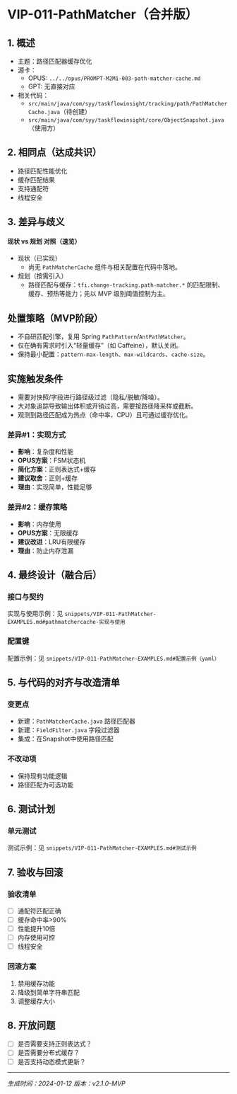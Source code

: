 # VIP-011-PathMatcher（合并版）

## 1. 概述
- 主题：路径匹配器缓存优化
- 源卡：
  - OPUS: `../../opus/PROMPT-M2M1-003-path-matcher-cache.md`
  - GPT: 无直接对应
- 相关代码：
  - `src/main/java/com/syy/taskflowinsight/tracking/path/PathMatcherCache.java`（待创建）
  - `src/main/java/com/syy/taskflowinsight/core/ObjectSnapshot.java`（使用方）

## 2. 相同点（达成共识）
- 路径匹配性能优化
- 缓存匹配结果
- 支持通配符
- 线程安全

## 3. 差异与歧义

#### 现状 vs 规划 对照（速览）
- 现状（已实现）
  - 尚无 `PathMatcherCache` 组件与相关配置在代码中落地。
- 规划（按需引入）
  - 路径匹配与缓存：`tfi.change-tracking.path-matcher.*` 的匹配限制、缓存、预热等能力；先以 MVP 级别阈值控制为主。

## 处置策略（MVP阶段）
- 不自研匹配引擎，复用 Spring `PathPattern`/`AntPathMatcher`。
- 仅在确有需求时引入“轻量缓存”（如 Caffeine），默认关闭。
- 保持最小配置：`pattern-max-length`、`max-wildcards`、`cache-size`。

## 实施触发条件
- 需要对快照/字段进行路径级过滤（隐私/脱敏/降噪）。
- 大对象追踪导致输出体积或开销过高，需要按路径降采样或截断。
- 观测到路径匹配成为热点（命中率、CPU）且可通过缓存优化。

### 差异#1：实现方式
- **影响**：复杂度和性能
- **OPUS方案**：FSM状态机
- **简化方案**：正则表达式+缓存
- **建议取舍**：正则+缓存
- **理由**：实现简单，性能足够

### 差异#2：缓存策略
- **影响**：内存使用
- **OPUS方案**：无限缓存
- **建议改进**：LRU有限缓存
- **理由**：防止内存泄漏

## 4. 最终设计（融合后）

### 接口与契约

实现与使用示例：见 `snippets/VIP-011-PathMatcher-EXAMPLES.md#pathmatchercache-实现与使用`


### 配置键

配置示例：见 `snippets/VIP-011-PathMatcher-EXAMPLES.md#配置示例（yaml）`


## 5. 与代码的对齐与改造清单

### 变更点
- 新建：`PathMatcherCache.java` 路径匹配器
- 新建：`FieldFilter.java` 字段过滤器
- 集成：在Snapshot中使用路径匹配

### 不改动项
- 保持现有功能逻辑
- 路径匹配为可选功能

## 6. 测试计划

### 单元测试

测试示例：见 `snippets/VIP-011-PathMatcher-EXAMPLES.md#测试示例`


## 7. 验收与回滚

### 验收清单
- [ ] 通配符匹配正确
- [ ] 缓存命中率>90%
- [ ] 性能提升10倍
- [ ] 内存使用可控
- [ ] 线程安全

### 回滚方案
1. 禁用缓存功能
2. 降级到简单字符串匹配
3. 调整缓存大小

## 8. 开放问题
- [ ] 是否需要支持正则表达式？
- [ ] 是否需要分布式缓存？
- [ ] 是否支持动态模式更新？

---
*生成时间：2024-01-12*
*版本：v2.1.0-MVP*
